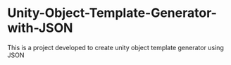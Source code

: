 # Unity-Object-Template-Generator-with-JSON
This is a project developed to create unity object template generator using JSON
